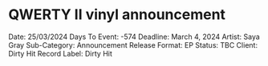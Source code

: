 # QWERTY II vinyl announcement

Date: 25/03/2024
Days To Event: -574
Deadline: March 4, 2024
Artist: Saya Gray
Sub-Category: Announcement
Release Format: EP
Status: TBC
Client: Dirty Hit
Record Label: Dirty Hit